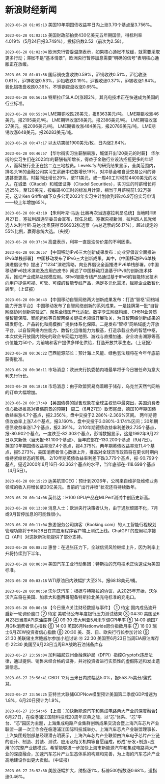 # 新浪财经新闻
`2023-06-28 01:05:13` 美国10年期国债收益率日内上涨3.70个基点至3.756%。

`2023-06-28 01:02:15` 美国财政部拍卖430亿美元五年期国债，得标利率4.019%（5月24日报3.749%），投标倍数2.52（前次为2.58）。

`2023-06-28 01:02:04` 欧洲央行管委温施表示，如果核心通胀不放缓，就需要采取更多行动；滞胀不是“基本情景”，欧洲央行暂停加息需要“明确的信号”表明核心通胀正在放缓。

`2023-06-28 01:01:56` 国际铜夜盘收跌0.59%，沪铜收跌0.51%，沪铝收涨0.61%，沪锌收涨0.53%，沪铅收跌0.19%，沪镍收涨0.37%，沪锡收涨1.64%。氧化铝夜盘收跌0.36%。不锈钢夜盘收涨0.65%。

`2023-06-28 00:56:16` 特斯拉(TSLA.O)涨超2%，其充电技术正在快速成为美国的行业标准。

`2023-06-28 00:55:04` LME期铜收跌28美元，报8363美元/吨。
LME期铝收涨46美元，报2195美元/吨。
LME期锌收涨58美元，报2386美元/吨。
LME期铅收涨27美元，报2096美元/吨。
LME期镍收涨484美元，报20789美元/吨。
LME期锡收涨648美元，报26283美元/吨。

`2023-06-28 00:47:17` 以太坊突破1900美元/枚，日内涨2.64%。

`2023-06-28 00:46:57` 【华尔街实习生薪酬飙涨，城堡开出120美元的时薪】 华尔街的实习生们在2023年的薪酬有所增长，得益于金融行业设法招揽更多的年轻人，而科技行业正在接二连三地裁员。Levels.fyi的研究结果显示，全美范围内，排名头16的金融公司实习生薪酬中位数增长19%。对冲基金和自营交易公司的待遇甚至更高，时薪同比增长29%，至111美元，或一周40工时税前4400美元的收入。在城堡（Citadel）和城堡证券（Citadel Securities），实习生的时薪增长将近25%，至120美元，按每周40工时的标准月计算，相当于月薪税前1.92万美元，这让Ken Griffin旗下众多公司2023年实习生计划收到超过6.9万份实习申请——较上年增加65%。

`2023-06-28 00:43:10` 【朱利叶斯·马达·比奥再次当选塞拉利昂总统】当地时间6月27日，塞拉利昂选举委员会宣布，现任总统、塞据央视新闻，拉利昂人民党候选人朱利叶斯·马达·比奥获得1566932张选票（占总选票的56.17%），超过规定的55%比例，赢得总统大选。（央视）

`2023-06-28 00:37:34` 高盛表示，利率一直是油价价差的不利因素。

`2023-06-28 00:36:57` 【中国移动IPv6三大创新成果发布：向业界倡议全面推进IPv6单栈部署】 中国移动发布了IPv6三大创新成果。其中，《中国移动IPv6单栈演进倡议书》提出了“1234”演进策略，向业界倡议全面推进IPv6单栈部署。《中国移动IPv6技术演进及应用白皮书》阐述了中国移动打造基于IPv6的创新技术体系，推动产业成熟及规模应用。SRv6智能专线产品通过基于IPv6的智能转发技术向用户提供可视、可管、可控的智能专线产品，满足多元化需求，赋能企业数智化转型。（上证报）

`2023-06-28 00:36:43` 【中国移动自智网络两大创新成果发布：打造“智枢”网络域能力开放平台】 中国移动发布了自智网络创新的系列成果。一是挂牌第一批“自智网络协同创新实验室”，聚焦全栈国产化适配、数字孪生网络构建、CHBN业务质量智能保障、智能运维等自智网络关键技术领域开展攻关，为自智网络创新成果的研发孵化、产品转化和规模推广提供体系化保障。二是发布“智枢”网络域能力开放平台，以自智网络内生能力、数智化运维能力为根基，打造承载业务的智慧中枢，本次优先开放国内领先的政企专网运力地图、游戏与直播加速、安全攻击溯源等高价值能力50个，为前端和客户提供多样化供给，打造开放共享生态。（上证报）

`2023-06-28 00:36:22` 巴西能源部长：预计海上风能、绿色氢法规将在今年年底前获得批准。

`2023-06-28 00:36:11` 市场消息：欧洲央行执委帕内塔最早将于今日被任命为意大利央行行长。

`2023-06-28 00:18:18` 市场消息：由于欧盟贸易商着眼于储存，乌克兰天然气网络的订单大幅增加。

`2023-06-28 00:17:49` 【英国债券的抛售现象在全球主权债中最突出，美国消费者信心数据推高对紧缩前景的预期】 周二（6月27日）欧市尾盘，德国10年期国债收益率涨4.7个基点，报2.356%，盘中交投于2.286%-2.366%区间。
两年期德债收益率上涨7.4个基点，报3.160%，盘中交投于3.080%-3.174%区间；30年期德债收益率涨1.7个基点，报2.391%。
2/10年期德债收益率利差跌2.735个基点，报-80.902个基点，一度跌至-82.303个基点，彭博数据显示，这是1992年9月22日以来新低（当天报-81.100个基点）、当年底部在-130.200个基点（9月7日）。
英国10年期国债收益率涨7.4个基点，报4.375%。两年期英债收益率涨11.4个基点，报5.273%，美国消费者信心数据上升，推高对全球货币政策将在更长时期内维持紧缩状态的预期。
2/10年期英债收益率利差下跌3.779个基点，报-90.799个基点，逼近2000年6月16日-93.362个基点的水平，当年底部在-118.698个基点（4月5日）。

`2023-06-28 00:15:23` 达美航空CEO：预计到2026年，公司来自维护及维修业务领域的收入将增长至20亿美元。当前的“出行井喷”状况还将持续数年。

`2023-06-28 00:14:06` 英伟达：H100 GPU产品在MLPerf测试中创历史新高。

`2023-06-28 00:13:08` 消息人士：欧洲央行决策者认为，由于通胀顽固不化，7月或9月暂停加息的可能性很小。

`2023-06-28 00:11:04` 旅游服务公司缤客（Booking.com）的人工智能行程规划管理功能将于6月28日在其应用程序客户端上测试上线。ChatGPT的应用程序接口（API）对这款新功能提供了部分支持。

`2023-06-28 00:08:32` 惠誉：在通胀压力下，全球信贷风险继续上升，因为利率上升将持续到下半年。

`2023-06-28 00:06:04` 美国汽车工业行动集团：特斯拉的充电技术正快速成为美国标准。

`2023-06-28 00:03:18` WTI原油日内跌幅扩大至2%，报68.18美元/桶。

`2023-06-28 00:00:58` 沃尔沃汽车：根据与特斯拉的协议，从2025年开始，沃尔沃汽车将在美国、加拿大和墨西哥配备特斯拉北美充电标准的充电口。

`2023-06-28 00:00:38` 【今日重点关注财经数据与事件】
① 待定 国内成品油开启新一轮调价窗口
② 待定 美联储公布年度银行压力测试结果
③ 04:30 美国至6月23日当周API原油库存
④ 09:30 澳大利亚5月未季调CPI年率
⑤ 14:00 德国7月Gfk消费者信心指数
⑥ 14:00 英国6月Nationwide房价指数月率
⑦ 16:00 瑞士6月ZEW投资者信心指数
⑧ 20:30 美、英、日、欧央行行长参加讨论
⑨ 21:30 美联储主席鲍威尔参加小组讨论
⑩ 22:30 美国至6月23日当周EIA原油库存
⑪ 22:30 美国至6月23日当周EIA战略石油储备库存

`2023-06-27 23:59:04` 加利福尼亚州金融保护局（DFPI）指控Cryptofx违反法律，通过提供、销售未经合格的证券，并对投资者进行实质性的虚假陈述和发出遗漏信息。

`2023-06-27 23:56:41` CBOT 12月玉米日内跌幅达5.0%，报558.75美分/蒲式耳。

`2023-06-27 23:56:25` 亚特兰大联储GDPNow模型预计美国第二季度GDP增速为1.8%，6月20日预计为1.9%。

`2023-06-27 23:54:45` 【上海：加快新能源汽车和集成电路两大产业的深度融合】 6月27日，在临港浦江国际科技城20周年庆典之际，以“芯”体系、“芯”平台、“芯”园区为主题，上海集成电路产业集群创新成果交流会暨上海汽车芯片产业联盟一届一次工作会在临港浦江国际科技城举办。上海汽车芯片产业联盟理事长、上汽集团规划部总经理潘吉明表示，上海汽车芯片产业联盟由汽车电子芯片产业链的设计、制造、封装、测试、应用及相关机构等自愿组成，形成“研发+制造+应用”的完整产业链模式。希望能够进一步加快上海市新能源汽车和集成电路两大产业的深度融合，加速汽车芯片产业生态体系的构建和完善，为上海的汽车芯片产业高地建设作出更大贡献。（中证报）

`2023-06-27 23:52:30` 美股涨幅扩大，纳指涨1%，标普500指数涨0.68%，道指涨0.46%。

